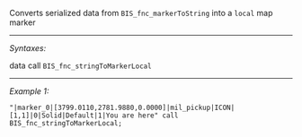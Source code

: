 Converts serialized data from `BIS_fnc_markerToString` into a `local` map marker


---
*Syntaxes:*

data call `BIS_fnc_stringToMarkerLocal`

---
*Example 1:*

```sqf
"|marker_0|[3799.0110,2781.9880,0.0000]|mil_pickup|ICON|[1,1]|0|Solid|Default|1|You are here" call BIS_fnc_stringToMarkerLocal;
```